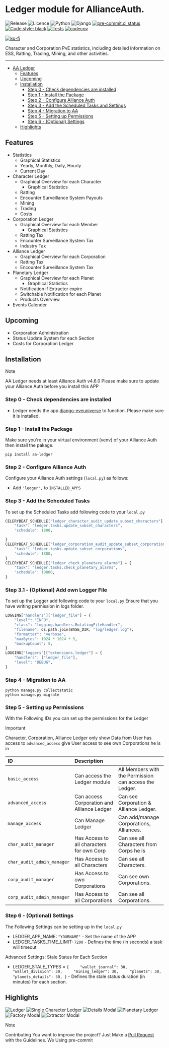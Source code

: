 # Ledger module for AllianceAuth.<a name="aa-ledger"></a>

![Release](https://img.shields.io/pypi/v/aa-ledger?label=release)
![Licence](https://img.shields.io/github/license/geuthur/aa-ledger)
![Python](https://img.shields.io/pypi/pyversions/aa-ledger)
![Django](https://img.shields.io/pypi/frameworkversions/django/aa-ledger.svg?label=django)
[![pre-commit.ci status](https://results.pre-commit.ci/badge/github/Geuthur/aa-ledger/master.svg)](https://results.pre-commit.ci/latest/github/Geuthur/aa-ledger/master)
[![Code style: black](https://img.shields.io/badge/code%20style-black-000000.svg)](https://github.com/psf/black)
[![Tests](https://github.com/Geuthur/aa-ledger/actions/workflows/autotester.yml/badge.svg)](https://github.com/Geuthur/aa-ledger/actions/workflows/autotester.yml)
[![codecov](https://codecov.io/gh/Geuthur/aa-ledger/graph/badge.svg?token=5CWREOQKGZ)](https://codecov.io/gh/Geuthur/aa-ledger)

[![ko-fi](https://ko-fi.com/img/githubbutton_sm.svg)](https://ko-fi.com/W7W810Q5J4)

Character and Corporation PvE statistics, including detailed information on ESS, Ratting, Trading, Mining, and other activities.

______________________________________________________________________

- [AA Ledger](#aa-ledger)
  - [Features](#features)
  - [Upcoming](#upcoming)
  - [Installation](#features)
    - [Step 0 - Check dependencies are installed](#step0)
    - [Step 1 - Install the Package](#step1)
    - [Step 2 - Configure Alliance Auth](#step2)
    - [Step 3 - Add the Scheduled Tasks and Settings](#step3)
    - [Step 4 - Migration to AA](#step4)
    - [Step 5 - Setting up Permissions](#step5)
    - [Step 6 - (Optional) Settings](#step6)
  - [Highlights](#highlights)

## Features<a name="features"></a>

- Statistics
  - Graphical Statistics
  - Yearly, Monthly, Daily, Hourly
  - Current Day
- Character Ledger
  - Graphical Overview for each Character
    - Graphical Statistics
  - Ratting
  - Encounter Surveillance System Payouts
  - Mining
  - Trading
  - Costs
- Corporation Ledger
  - Graphical Overview for each Member
    - Graphical Statistics
  - Ratting Tax
  - Encounter Surveillance System Tax
  - Industry Tax
- Alliance Ledger
  - Graphical Overview for each Corporation
  - Ratting Tax
  - Encounter Surveillance System Tax
- Planetary Ledger
  - Graphical Overview for each Planet
    - Graphical Statistics
  - Notification if Extractor expire
  - Switchable Notification for each Planet
  - Products Overview
- Events Calender

## Upcoming<a name="upcoming"></a>

- Corporation Administration
- Status Update System for each Section
- Costs for Corporation Ledger

## Installation<a name="installation"></a>

> [!NOTE]
> AA Ledger needs at least Alliance Auth v4.6.0
> Please make sure to update your Alliance Auth before you install this APP

### Step 0 - Check dependencies are installed<a name="step0"></a>

- Ledger needs the app [django-eveuniverse](https://apps.allianceauth.org/apps/detail/django-eveuniverse) to function. Please make sure it is installed.

### Step 1 - Install the Package<a name="step1"></a>

Make sure you're in your virtual environment (venv) of your Alliance Auth then install the pakage.

```shell
pip install aa-ledger
```

### Step 2 - Configure Alliance Auth<a name="step2"></a>

Configure your Alliance Auth settings (`local.py`) as follows:

- Add `'ledger',` to `INSTALLED_APPS`

### Step 3 - Add the Scheduled Tasks<a name="step3"></a>

To set up the Scheduled Tasks add following code to your `local.py`

```python
CELERYBEAT_SCHEDULE["ledger_character_audit_update_subset_characters"] = {
    "task": "ledger.tasks.update_subset_characters",
    'schedule': 1800,

}
CELERYBEAT_SCHEDULE["ledger_corporation_audit_update_subset_corporations"] = {
    "task": "ledger.tasks.update_subset_corporations",
    'schedule': 1800,
}
CELERYBEAT_SCHEDULE["ledger_check_planetary_alarms"] = {
    "task": "ledger.tasks.check_planetary_alarms",
    'schedule': 10800,
}
```

### Step 3.1 - (Optional) Add own Logger File

To set up the Logger add following code to your `local.py`
Ensure that you have writing permission in logs folder.

```python
LOGGING["handlers"]["ledger_file"] = {
    "level": "INFO",
    "class": "logging.handlers.RotatingFileHandler",
    "filename": os.path.join(BASE_DIR, "log/ledger.log"),
    "formatter": "verbose",
    "maxBytes": 1024 * 1024 * 5,
    "backupCount": 5,
}
LOGGING["loggers"]["extensions.ledger"] = {
    "handlers": ["ledger_file"],
    "level": "DEBUG",
}
```

### Step 4 - Migration to AA<a name="step4"></a>

```shell
python manage.py collectstatic
python manage.py migrate
```

### Step 5 - Setting up Permissions<a name="step5"></a>

With the Following IDs you can set up the permissions for the Ledger

> [!IMPORTANT]
> Character, Corporation, Alliance Ledger only show Data from User has access to
> `advanced_access` give User access to see own Corporations he is in

| ID                         | Description                                |                                                        |
| :------------------------- | :----------------------------------------- | :----------------------------------------------------- |
| `basic_access`             | Can access the Ledger module               | All Members with the Permission can access the Ledger. |
| `advanced_access`          | Can access Corporation and Alliance Ledger | Can see Corporation & Alliance Ledger.                 |
| `manage_access`            | Can Manage Ledger                          | Can add/manage Corporations, Alliances.                |
| `char_audit_manager`       | Has Access to all characters for own Corp  | Can see all Characters from Corps he is                |
| `char_audit_admin_manager` | Has Access to all Characters               | Can see all Characters.                                |
| `corp_audit_manager`       | Has Access to own Corporations             | Can see own Corporations.                              |
| `corp_audit_admin_manager` | Has Access to all Corporations             | Can see all Corporations.                              |

### Step 6 - (Optional) Settings<a name="step6"></a>

The Following Settings can be setting up in the `local.py`

- LEDGER_APP_NAME: `"YOURNAME"` - Set the name of the APP
- LEDGER_TASKS_TIME_LIMIT: `7200` - Defines the time (in seconds) a task will timeout

Advanced Settings: Stale Status for Each Section

- LEDGER_STALE_TYPES = `{     "wallet_journal": 30,     "wallet_division": 30,     "mining_ledger": 30,     "planets": 30,     "planets_details": 30, }` - Defines the stale status duration (in minutes) for each section.

## Highlights<a name="highlights"></a>

![Ledger](https://raw.githubusercontent.com/geuthur/aa-ledger/master/ledger/docs/images/preview1.png "Ledger")
![Single Character Ledger](https://raw.githubusercontent.com/geuthur/aa-ledger/master/ledger/docs/images/preview2.png "Single Character Ledger")
![Details Modal](https://raw.githubusercontent.com/geuthur/aa-ledger/master/ledger/docs/images/preview3.png "Details Modal")
![Planetary Ledger](https://raw.githubusercontent.com/geuthur/aa-ledger/master/ledger/docs/images/preview4.png "Planetary Ledger")
![Factory Modal](https://raw.githubusercontent.com/geuthur/aa-ledger/master/ledger/docs/images/preview5.png "Factory Modal")
![Extractor Modal](https://raw.githubusercontent.com/geuthur/aa-ledger/master/ledger/docs/images/preview6.png "Extractor Modal")

> [!NOTE]
> Contributing
> You want to improve the project?
> Just Make a [Pull Request](https://github.com/Geuthur/aa-ledger/pulls) with the Guidelines.
> We Using pre-commit
